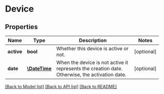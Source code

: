 # Device

## Properties
Name | Type | Description | Notes
------------ | ------------- | ------------- | -------------
**active** | **bool** | Whether this device is active or not. | [optional] 
**date** | [**\DateTime**](\DateTime.md) | When the device is not active it represents the creation date. Otherwise, the activation date. | [optional] 

[[Back to Model list]](../../README.md#documentation-for-models) [[Back to API list]](../../README.md#documentation-for-api-endpoints) [[Back to README]](../../README.md)

